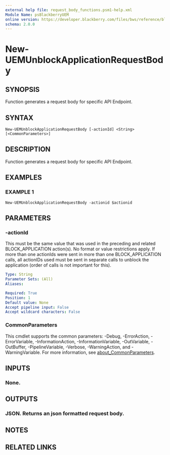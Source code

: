 ```yaml
---
external help file: request_body_functions.psm1-help.xml
Module Name: psBlackberryUEM
online version: https://developer.blackberry.com/files/bws/reference/blackberry_uem_12_18_rest/resource_Application_Groups.html#resource_Application_Groups_create_POST
schema: 2.0.0
---
```


# New-UEMUnblockApplicationRequestBody

## SYNOPSIS
Function generates a request body for specific API Endpoint.

## SYNTAX

```
New-UEMUnblockApplicationRequestBody [-actionId] <String> [<CommonParameters>]
```

## DESCRIPTION
Function generates a request body for specific API Endpoint.

## EXAMPLES

### EXAMPLE 1
```
New-UEMUnblockApplicationRequestBody -actionid $actionid
```

## PARAMETERS

### -actionId
This must be the same value that was used in the preceding and related BLOCK_APPLICATION action(s). 
No format or value restrictions apply.
If more than one actionIds were sent in more than one BLOCK_APPLICATION calls, 
all actionIDs used must be sent in separate calls to unblock the application (order of calls is not important for this).

```yaml
Type: String
Parameter Sets: (All)
Aliases:

Required: True
Position: 1
Default value: None
Accept pipeline input: False
Accept wildcard characters: False
```

### CommonParameters
This cmdlet supports the common parameters: -Debug, -ErrorAction, -ErrorVariable, -InformationAction, -InformationVariable, -OutVariable, -OutBuffer, -PipelineVariable, -Verbose, -WarningAction, and -WarningVariable. For more information, see [about_CommonParameters](http://go.microsoft.com/fwlink/?LinkID=113216).

## INPUTS

### None.
## OUTPUTS

### JSON. Returns an json formatted request body.
## NOTES

## RELATED LINKS
